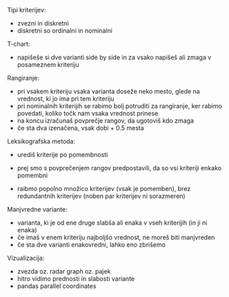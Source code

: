 Tipi kriterijev:
- zvezni in diskretni
- diskretni so ordinalni in nominalni

T-chart:
- napišeše si dve varianti side by side in za vsako napišeš ali zmaga v posameznem kriteriju

Rangiranje:
- pri vsakem kriteriju vsaka varianta doseže neko mesto, glede na vrednost, ki jo ima pri tem kriteriju
- pri nominalnih kriterijih se rabimo bolj potruditi za rangiranje, ker rabimo povedati, koliko točk nam vsaka vrednost prinese
- na koncu izračunaš povprečje rangov, da ugotoviš kdo zmaga
- če sta dva izenačena, vsak dobi + 0.5 mesta

Leksikografska metoda:
- urediš kriterije po pomembnosti
- prej smo s povprečenjem rangov predpostavili, da so vsi kriteriji enkako pomembni

- raibmo popolno množico kriterijev (vsak je pomemben), brez redundantnih kriterijev (noben par kriterijev ni sorazmeren)

Manjvredne variante:
- varianta, ki je od ene druge slabša ali enaka v vseh kriterijih (in ji ni enaka)
- če imaš v enem kriteriju najboljšo vrednost, ne moreš biti manjvreden
- če sta dve varianti enakovredni, lahko eno zbrišemo

Vizualizacija:
- zvezda oz. radar graph oz. pajek
- hitro vidimo prednosti in slabosti variante
- pandas parallel coordinates